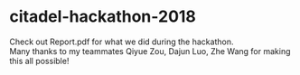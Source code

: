 # citadel-hackathon-2018
Check out Report.pdf for what we did during the hackathon.</br>
Many thanks to my teammates Qiyue Zou, Dajun Luo, Zhe Wang for making this all possible!